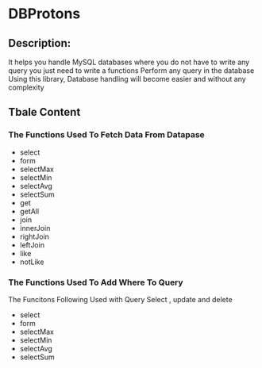 # DBProtons

## Description:
It helps you handle MySQL databases where you do not have to write any query you just need to write a functions Perform any query in the database Using this library, Database handling will become easier and without any complexity

## Tbale Content

### The Functions Used To Fetch Data From Datapase

  * select
  * form
  * selectMax
  * selectMin
  * selectAvg
  * selectSum
  * get
  * getAll
  * join
  * innerJoin
  * rightJoin
  * leftJoin
  * like
  * notLike
  
  ### The Functions Used To Add Where To Query 
  
  The Funcitons Following Used with Query Select , update and delete
  * select
  * form
  * selectMax
  * selectMin
  * selectAvg
  * selectSum
